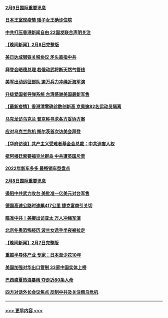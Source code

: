 #### [2月9日国际重要讯息](../pages/prog202/a103343616.md?t=02092150) 
#### [日本王室现疫情 瑶子女王确诊住院](../pages/prog202/a103343604.md?t=02092150) 
#### [中共打压香港新闻自由   22国发联合声明关注](../pages/prog202/a103343481.md?t=02092150) 
#### [【晚间新闻】2月8日完整版](../pages/prog202/a103343381.md?t=02092150) 
#### [美日达成钢铁关税协议 矛头直指中共](../pages/prog202/a103343161.md?t=02092150) 
#### [拜登会晤德总理 若俄动武将断天然气管线](../pages/prog202/a103343189.md?t=02092150) 
#### [美军出动远征部队 逾万兵力冲绳近海军演](../pages/prog202/a103343156.md?t=02092150) 
#### [升级爱国者导弹系统 台湾感谢美国最新军售](../pages/prog202/a103343145.md?t=02092150) 
#### [【最新疫情】香港清零确诊数创新高 京奥逾82名运动员隔离](../pages/prog202/a103343049.md?t=02092150) 
#### [马克龙访乌克兰 普京称寻求各方妥协方案](../pages/prog202/a103342954.md?t=02092150) 
#### [应对乌克兰危机 朔尔茨首次访美会拜登](../pages/prog202/a103342947.md?t=02092150) 
#### [【华府访谈】共产主义受难者基金会总裁：中共迫害人权](../pages/prog202/a103342930.md?t=02092150) 
#### [挺阿根廷索要福克兰群岛 中共遭英国斥责](../pages/prog202/a103342790.md?t=02092150) 
#### [2022年新车多多 最畅销车型盘点](../pages/prog202/a103342839.md?t=02092150) 
#### [2月8日国际重要讯息](../pages/prog202/a103342672.md?t=02092150) 
#### [遏阻中共武力攻台 美批准一亿美元对台军售](../pages/prog202/a103342662.md?t=02092150) 
#### [德国高速公路时速飙417公里 捷克富商引关切](../pages/prog202/a103342520.md?t=02092150) 
#### [瞄准中共！美卿出访亚太 万人冲绳军演](../pages/prog202/a103342575.md?t=02092150) 
#### [北京冬奥恐怖经历 波兰女选手半夜被拉走](../pages/prog202/a103342532.md?t=02092150) 
#### [【晚间新闻】2月7日完整版](../pages/prog202/a103342375.md?t=02092150) 
#### [重振半导体产业 专家：日本至少花10年](../pages/prog202/a103342468.md?t=02092150) 
#### [美国加强对华出口管制 33家中国实体上榜](../pages/prog202/a103342431.md?t=02092150) 
#### [巴西盛夏热浪暴雨 夺走近80条人命](../pages/prog202/a103342430.md?t=02092150) 
#### [四方对话外长会议焦点 反制中共及关注俄乌危机](../pages/prog202/a103342397.md?t=02092150) 

----
#### [ >>> 更早内容 <<< ](../indexes/prog202-earlier.md)
